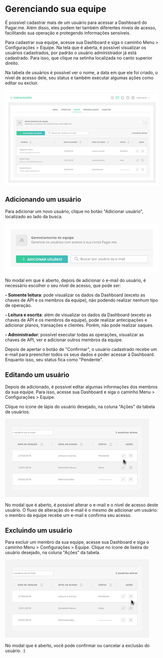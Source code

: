 # Gerenciando sua equipe 

É possível cadastrar mais de um usuário para acessar a Dashboard do Pagar.me. Além disso, eles podem ter também diferentes níveis de acesso, facilitando sua operação e protegendo informações sensíveis. 

Para cadastrar sua equipe, acesse sua Dashboard e siga o caminho Menu > Configurações > Equipe. Na tela que é aberta, é possível visualizar os usuários cadastrados, por padrão o usuário administrador já está cadastrado. Para isso, que clique na setinha localizada no canto superior direito. 

Na tabela de usuários é possível ver o nome, a data em que ele foi criado, o nível de acesso dele, seu status e também executar algumas ações como editar ou excluir. 

<img src="img/Configuracoes/Equipe/01_equipe.jpg" alt="Tabela membros da equipe"/> 

## Adicionando um usuário 

Para adicionar um novo usuário, clique no botão "Adicionar usuário", localizado ao lado da busca. 

<img src="img/Configuracoes/Equipe/02_adicionar_usuario.jpg" alt="Adicionar Membro da equipe"/> 

No modal em que é aberto, depois de adicionar o e-mail do usuário, é necessário escolher o seu nível de acesso, que pode ser:

 **- Somente leitura**: pode visualizar os dados da Dashboard (exceto as chaves de API e os membros da equipe), não podendo realizar nenhum tipo de operação.
 
 **- Leitura e escrita**: além de visualizar os dados da Dashboard (exceto as chaves de API e os membros da equipe), pode realizar antecipações e adicionar planos, transações e clientes. Porém, não pode realizar saques.
 
 **- Administrador**: possível executar todas as operações, visualizar as chaves de API, ver e adicionar outros membros da equipe.
 
Depois de apertar o botão de "Confirmar", o usuário cadastrado recebe um e-mail para preencher todos os seus dados e poder acessar à Dashboard. Enquanto isso, seu status fica como "Pendente". 
 
## Editando um usuário 

Depois de adicionado, é possível editar algumas informações dos membros da sua equipe. Para isso, acesse sua Dashboard e siga o caminho Menu > Configurações > Equipe. 

Clique no ícone de lápis do usuário desejado, na coluna "Ações" da tabela de usuários.

<img src="img/Configuracoes/Equipe/03_editar.jpg" alt="Editar Membro da equipe"/> 

No modal que é aberto, é possível alterar o e-mail e o nível de acesso deste usuário. O fluxo de alteração do e-mail é o mesmo de adicionar um usuário: o membro da equipe recebe um e-mail e confirma seu acesso. 


## Excluindo um usuário

Para excluir um membro da sua equipe, acesse sua Dashboard e siga o caminho Menu > Configurações > Equipe. Clique no ícone de lixeira do usuário desejado, na coluna "Ações" da tabela. 

<img src="img/Configuracoes/Equipe/04_excluir.jpg" alt="Excluir Membro da equipe"/> 

No modal que é aberto, você pode confirmar ou cancelar a exclusão do usuário. :) 


